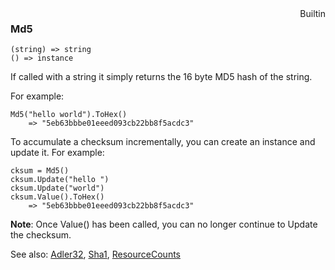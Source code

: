 <div style="float:right"><span class="builtin">Builtin</span></div>

### Md5

``` suneido
(string) => string
() => instance
```

If called with a string it simply returns the 16 byte MD5 hash of the string.

For example:

``` suneido
Md5("hello world").ToHex()
    => "5eb63bbbe01eeed093cb22bb8f5acdc3"
```

To accumulate a checksum incrementally, you can create an instance and update it. For example:

``` suneido
cksum = Md5()
cksum.Update("hello ")
cksum.Update("world")
cksum.Value().ToHex()
    => "5eb63bbbe01eeed093cb22bb8f5acdc3"
```

**Note**: Once Value() has been called, you can no longer continue to Update the checksum.


See also:
[Adler32](<Adler32.md>),
[Sha1](<Sha1.md>), <a href="/suneidoc/Language/Reference/ResourceCounts">ResourceCounts</a>
